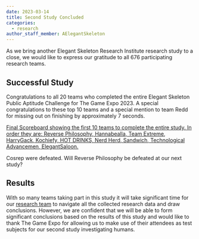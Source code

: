 ```yaml
---
date: 2023-03-14
title: Second Study Concluded
categories:
  - research
author_staff_member: AElegantSkeleton
---
```


As we bring another Elegant Skeleton Research Institute research study to a close, we would like to express our gratitude to all 676 participating research teams.

## Successful Study

Congratulations to all 20 teams who completed the entire Elegant Skeleton Public Aptitude Challenge for The Game Expo 2023. A special congratulations to these top 10 teams and a special mention to team Redd for missing out on finishing by approximately 7 seconds.

[Final Scoreboard showing the first 10 teams to complete the entire study. In order they are: Reverse Philosophy, Hannabealla, Team Extreme, HarryGack, Kochiefy, HOT DRINKS, Nerd Herd, Sandwich, Technological Advancemen, ElegantSaloon.](/images/Final_Scoreboard_TGX_2023.png)

Cosrep were defeated. Will Reverse Philosophy be defeated at our next study?

## Results

With so many teams taking part in this study it will take significant time for our [research team](/ourteam/) to navigate all the collected research data and draw conclusions. However, we are confident that we will be able to form significant conclusions based on the results of this study and would like to thank The Game Expo for allowing us to make use of their attendees as test subjects for our second study investigating humans.
